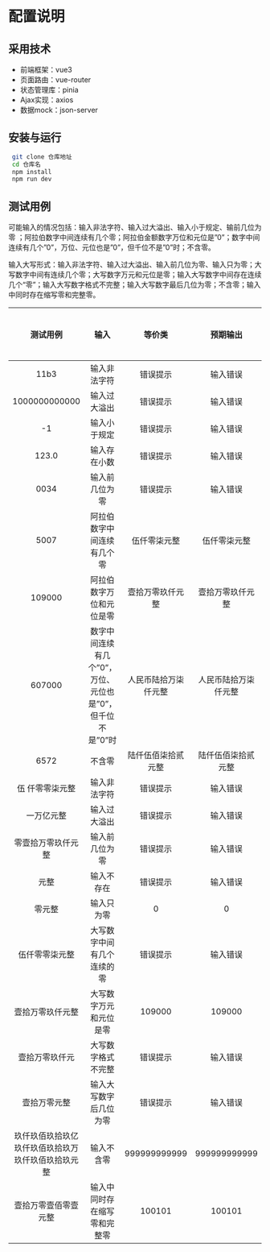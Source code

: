 # 配置说明

## 采用技术
- 前端框架：vue3
- 页面路由：vue-router
- 状态管理库：pinia
- Ajax实现：axios
- 数据mock：json-server

## 安装与运行
```bash
 git clone 仓库地址
 cd 仓库名
 npm install
 npm run dev
 ```

 ## 测试用例
可能输入的情况包括：输入非法字符、输入过大溢出、输入小于规定、输前几位为零 ；阿拉伯数字中间连续有几个零；阿拉伯金额数字万位和元位是”0”；数字中间连续有几个”0”，万位、元位也是”0”，但千位不是”0”时；不含零。

输入大写形式：输入非法字符、输入过大溢出、输入前几位为零、输入只为零；大写数字中间有连续几个零；大写数字万元和元位是零；输入大写数字中间存在连续几个“零”；输入大写数字格式不完整；输入大写数字最后几位为零；不含零；输入中同时存在缩写零和完整零。

| 测试用例 | 输入 | 等价类 | 预期输出 | 实际输出 |
|:------------: |:------------:|:-----------: |:------------:|:------------:|
| 11b3 | 输入非法字符 | 错误提示 | 输入错误 |
| 1000000000000 | 输入过大溢出 | 错误提示 | 输入错误 |
| -1 | 输入小于规定 | 错误提示 | 输入错误 |
| 123.0 | 输入存在小数 | 错误提示 | 输入错误 |
| 0034 | 输入前几位为零 | 错误提示 | 输入错误 |
| 5007 | 阿拉伯数字中间连续有几个零 | 伍仟零柒元整 | 伍仟零柒元整 |
| 109000 | 阿拉伯数字万位和元位是零 | 壹拾万零玖仟元整 | 壹拾万零玖仟元整 |
| 607000 | 数字中间连续有几个”0”，万位、元位也是”0”，但千位不是”0”时 | 人民币陆拾万柒仟元整 | 人民币陆拾万柒仟元整 |
| 6572 | 不含零 | 陆仟伍佰柒拾贰元整 | 陆仟伍佰柒拾贰元整 |
| 伍 仟零零柒元整 | 输入非法字符 | 错误提示 | 输入错误 |
| 一万亿元整 | 输入过大溢出 | 错误提示 | 输入错误 |
| 零壹拾万零玖仟元整 | 输入前几位为零 | 错误提示 | 输入错误 |
| 元整 | 输入不存在 | 错误提示 | 输入错误 |
| 零元整 | 输入只为零 | 0 | 0 |
| 伍仟零零柒元整 | 大写数字中间有几个连续的零 | 错误提示 | 输入错误 |
| 壹拾万零玖仟元整 | 大写数字万元和元位是零 | 109000 | 109000 |
| 壹拾万零玖仟元 | 大写数字格式不完整 | 错误提示 | 输入错误 |
| 壹拾万零元整 | 输入大写数字后几位为零 | 错误提示 | 输入错误 |
| 玖仟玖佰玖拾玖亿玖仟玖佰玖拾玖万玖仟玖佰玖拾玖元整 | 输入不含零 | 999999999999 | 999999999999 |
| 壹拾万零壹佰零壹元整 | 输入中同时存在缩写零和完整零 | 100101 | 100101 |